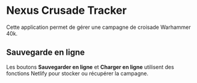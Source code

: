 # Nexus Crusade Tracker

Cette application permet de gérer une campagne de croisade Warhammer 40k.

## Sauvegarde en ligne

Les boutons **Sauvegarder en ligne** et **Charger en ligne** utilisent des fonctions Netlify pour stocker ou récupérer la campagne.
